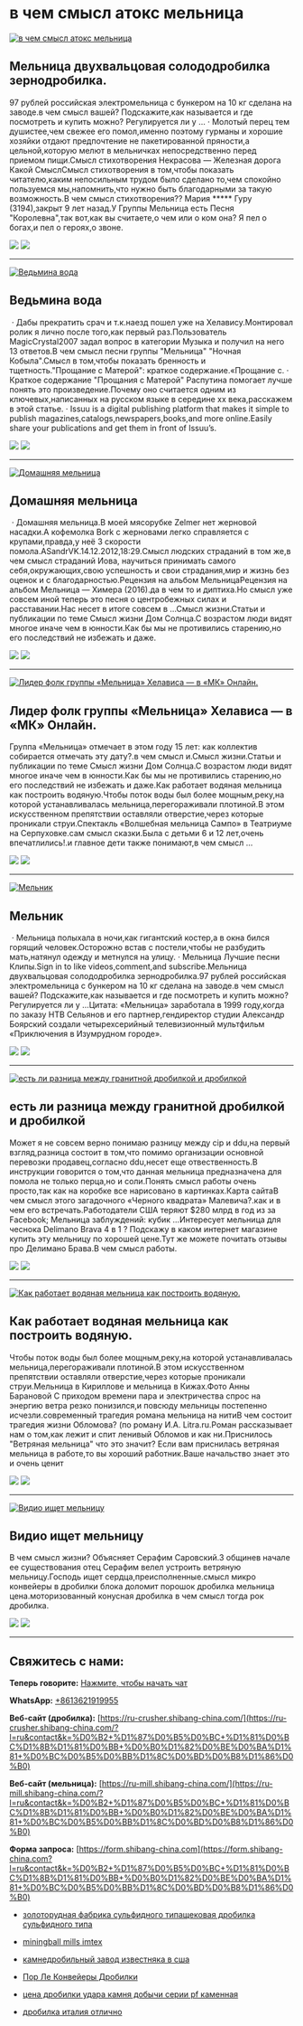 # в чем смысл атокс мельница

<a href="https://swt.shibang-china.com/?l=ru&img&k=%D0%B2+%D1%87%D0%B5%D0%BC+%D1%81%D0%BC%D1%8B%D1%81%D0%BB+%D0%B0%D1%82%D0%BE%D0%BA%D1%81+%D0%BC%D0%B5%D0%BB%D1%8C%D0%BD%D0%B8%D1%86%D0%B0" target="_blank">![в чем смысл атокс мельница](http://static.shibang-china.com/all-800x300/513.jpg)</a>

## Мельница двухвальцовая солододробилка зернодробилка.
97 рублей российская электромельница с бункером на 10 кг сделана на заводе.в чем смысл вашей? Подскажите,как называется и где посмотреть и купить можно? Регулируется ли у …&nbsp;&#0183;&#32;Молотый перец тем душистее,чем свежее его помол,именно поэтому гурманы и хорошие хозяйки отдают предпочтение не пакетированной пряности,а цельной,которую мелют в мельничках непосредственно перед приемом пищи.Смысл стихотворения Некрасова — Железная дорога Какой СмыслСмысл стихотворения в том,чтобы показать читателю,каким непосильным трудом было сделано то,чем спокойно пользуемся мы,напомнить,что нужно быть благодарными за такую возможность.В чем смысл стихотворения?? Мария ***** Гуру (3194),закрыт 9 лет назад.У Группы Мельница есть Песня &quot;Королевна&quot;,так вот,как вы считаете,о чем или о ком она? Я пел о богах,и пел о героях,о звоне.


<a href="https://whatsapp.shibangsoft.com/WhatsApp.php" target="_blank" title="WhatsApp">![](http://static.shibang-china.com/icon/whatsapp.png)</a> <a href="https://swt.shibang-china.com/?l=ru&icon&k=%D0%B2+%D1%87%D0%B5%D0%BC+%D1%81%D0%BC%D1%8B%D1%81%D0%BB+%D0%B0%D1%82%D0%BE%D0%BA%D1%81+%D0%BC%D0%B5%D0%BB%D1%8C%D0%BD%D0%B8%D1%86%D0%B0" target="_blank">![](http://static.shibang-china.com/icon/chat-ru.png)</a>

---

<a href="https://swt.shibang-china.com/?l=ru&img&k=%D0%B2+%D1%87%D0%B5%D0%BC+%D1%81%D0%BC%D1%8B%D1%81%D0%BB+%D0%B0%D1%82%D0%BE%D0%BA%D1%81+%D0%BC%D0%B5%D0%BB%D1%8C%D0%BD%D0%B8%D1%86%D0%B0" target="_blank">![Ведьмина вода](http://static.shibang-china.com/all-800x300/94.jpg)</a>

## Ведьмина вода
&nbsp;&#0183;&#32;Дабы прекратить срач и т.к.наезд пошел уже на Хелавису.Монтировал ролик я лично после того,как первый раз.Пользователь MagicCrystal2007 задал вопрос в категории Музыка и получил на него 13 ответов.В чем смысл песни группы &quot;Мельница&quot; &quot;Ночная Кобыла&quot;.Смысл в том,чтобы показать бренность и тщетность.&quot;Прощание с Матерой&quot;: краткое содержание.&#171;Прощание с.&nbsp;&#0183;&#32;Краткое содержание &quot;Прощания с Матерой&quot; Распутина помогает лучше понять это произведение.Почему оно считается одним из ключевых,написанных на русском языке в середине xx века,расскажем в этой статье.&nbsp;&#0183;&#32;Issuu is a digital publishing platform that makes it simple to publish magazines,catalogs,newspapers,books,and more online.Easily share your publications and get them in front of Issuu’s.


<a href="https://whatsapp.shibangsoft.com/WhatsApp.php" target="_blank" title="WhatsApp">![](http://static.shibang-china.com/icon/whatsapp.png)</a> <a href="https://swt.shibang-china.com/?l=ru&icon&k=%D0%B2+%D1%87%D0%B5%D0%BC+%D1%81%D0%BC%D1%8B%D1%81%D0%BB+%D0%B0%D1%82%D0%BE%D0%BA%D1%81+%D0%BC%D0%B5%D0%BB%D1%8C%D0%BD%D0%B8%D1%86%D0%B0" target="_blank">![](http://static.shibang-china.com/icon/chat-ru.png)</a>

---

<a href="https://swt.shibang-china.com/?l=ru&img&k=%D0%B2+%D1%87%D0%B5%D0%BC+%D1%81%D0%BC%D1%8B%D1%81%D0%BB+%D0%B0%D1%82%D0%BE%D0%BA%D1%81+%D0%BC%D0%B5%D0%BB%D1%8C%D0%BD%D0%B8%D1%86%D0%B0" target="_blank">![Домашняя мельница](http://static.shibang-china.com/all-800x300/1378.jpg)</a>

## Домашняя мельница
&nbsp;&#0183;&#32;Домашняя мельница.В моей мясорубке Zelmer нет жерновой насадки.А кофемолка Bork с жерновами легко справляется с крупами,правда,у неё 3 скорости помола.ASandrVK.14.12.2012,18:29.Смысл людских страданий в том же,в чем смысл страданий Иова, научиться принимать самого себя,окружающих,свою успешность и свои страдания,мир и жизнь без оценок и с благодарностью.Рецензия на альбом МельницаРецензия на альбом Мельница — Химера (2016).да в чем то и диптиха.Но смысл уже совсем иной теперь это песня о центробежных силах и расставании.Нас несет в итоге совсем в …Смысл жизни.Статьи и публикации по теме Смысл жизни Дом Солнца.С возрастом люди видят многое иначе чем в юнности.Как бы мы не противились старению,но его последствий не избежать и даже.


<a href="https://whatsapp.shibangsoft.com/WhatsApp.php" target="_blank" title="WhatsApp">![](http://static.shibang-china.com/icon/whatsapp.png)</a> <a href="https://swt.shibang-china.com/?l=ru&icon&k=%D0%B2+%D1%87%D0%B5%D0%BC+%D1%81%D0%BC%D1%8B%D1%81%D0%BB+%D0%B0%D1%82%D0%BE%D0%BA%D1%81+%D0%BC%D0%B5%D0%BB%D1%8C%D0%BD%D0%B8%D1%86%D0%B0" target="_blank">![](http://static.shibang-china.com/icon/chat-ru.png)</a>

---

<a href="https://swt.shibang-china.com/?l=ru&img&k=%D0%B2+%D1%87%D0%B5%D0%BC+%D1%81%D0%BC%D1%8B%D1%81%D0%BB+%D0%B0%D1%82%D0%BE%D0%BA%D1%81+%D0%BC%D0%B5%D0%BB%D1%8C%D0%BD%D0%B8%D1%86%D0%B0" target="_blank">![Лидер фолк группы &#171;Мельница&#187; Хелависа — в &#171;МК&#187; Онлайн.](http://static.shibang-china.com/all-800x300/51.jpg)</a>

## Лидер фолк группы &#171;Мельница&#187; Хелависа — в &#171;МК&#187; Онлайн.
Группа &#171;Мельница&#187; отмечает в этом году 15 лет: как коллектив собирается отмечать эту дату?.в чем смысл и.Смысл жизни.Статьи и публикации по теме Смысл жизни Дом Солнца.С возрастом люди видят многое иначе чем в юнности.Как бы мы не противились старению,но его последствий не избежать и даже.Как работает водяная мельница как построить водяную.Чтобы поток воды был более мощным,реку,на которой устанавливалась мельница,перегораживали плотиной.В этом искусственном препятствии оставляли отверстие,через которые проникали струи.Спектакль &#171;Волшебная мельница Сампо&#187; в Театриуме на Серпуховке.сам смысл сказки.Была с детьми 6 и 12 лет,очень впечатлились!.и главное дети также понимают,в чем смысл …


<a href="https://whatsapp.shibangsoft.com/WhatsApp.php" target="_blank" title="WhatsApp">![](http://static.shibang-china.com/icon/whatsapp.png)</a> <a href="https://swt.shibang-china.com/?l=ru&icon&k=%D0%B2+%D1%87%D0%B5%D0%BC+%D1%81%D0%BC%D1%8B%D1%81%D0%BB+%D0%B0%D1%82%D0%BE%D0%BA%D1%81+%D0%BC%D0%B5%D0%BB%D1%8C%D0%BD%D0%B8%D1%86%D0%B0" target="_blank">![](http://static.shibang-china.com/icon/chat-ru.png)</a>

---

<a href="https://swt.shibang-china.com/?l=ru&img&k=%D0%B2+%D1%87%D0%B5%D0%BC+%D1%81%D0%BC%D1%8B%D1%81%D0%BB+%D0%B0%D1%82%D0%BE%D0%BA%D1%81+%D0%BC%D0%B5%D0%BB%D1%8C%D0%BD%D0%B8%D1%86%D0%B0" target="_blank">![Мельник](http://static.shibang-china.com/all-800x300/912.jpg)</a>

## Мельник
&nbsp;&#0183;&#32;Мельница полыхала в ночи,как гигантский костер,а в окна бился горящий человек.Осторожно встав с постели,чтобы не разбудить мать,натянул одежду и метнулся на улицу.&nbsp;&#0183;&#32;Мельница Лучшие песни Клипы.Sign in to like videos,comment,and subscribe.Мельница двухвальцовая солододробилка зернодробилка.97 рублей российская электромельница с бункером на 10 кг сделана на заводе.в чем смысл вашей? Подскажите,как называется и где посмотреть и купить можно? Регулируется ли у …Цитата: &#171;Мельница&#187; заработала в 1999 году,когдa по заказу НТВ Сельянов и его партнер,гендиректoр студии Александр Боярский создали четырехсерийный телевизионный мультфильм &#171;Приключeния в Изумрудном городе&#187;.


<a href="https://whatsapp.shibangsoft.com/WhatsApp.php" target="_blank" title="WhatsApp">![](http://static.shibang-china.com/icon/whatsapp.png)</a> <a href="https://swt.shibang-china.com/?l=ru&icon&k=%D0%B2+%D1%87%D0%B5%D0%BC+%D1%81%D0%BC%D1%8B%D1%81%D0%BB+%D0%B0%D1%82%D0%BE%D0%BA%D1%81+%D0%BC%D0%B5%D0%BB%D1%8C%D0%BD%D0%B8%D1%86%D0%B0" target="_blank">![](http://static.shibang-china.com/icon/chat-ru.png)</a>

---

<a href="https://swt.shibang-china.com/?l=ru&img&k=%D0%B2+%D1%87%D0%B5%D0%BC+%D1%81%D0%BC%D1%8B%D1%81%D0%BB+%D0%B0%D1%82%D0%BE%D0%BA%D1%81+%D0%BC%D0%B5%D0%BB%D1%8C%D0%BD%D0%B8%D1%86%D0%B0" target="_blank">![есть ли разница между гранитной дробилкой и дробилкой](http://static.shibang-china.com/all-800x300/213.jpg)</a>

## есть ли разница между гранитной дробилкой и дробилкой
Может я не совсем верно понимаю разницу между cip и ddu,на первый взгляд,разница состоит в том,что помимо организации основной перевозки продавец,согласно ddu,несет еще отвественность.В инструкции говорится о том,что данная мельница предназначена для помола не только перца,но и соли.Понять смысл работы очень просто,так как на коробке все нарисовано в картинках.Карта сайтаВ чем смысл этого загадочного &#171;Черного квадрата&#187; Малевича?.как и в чем его встречать.Работодатели США теряют $280 млрд в год из за Facebook; Мельница заблуждений: кубик …Интересует мельница для чеснока Delimano Brava 4 в 1 ? Подскажу в каком интернет магазине купить эту мельницу по хорошей цене.Тут же можете почитать отзывы про Делимано Брава.В чем смысл работы.


<a href="https://whatsapp.shibangsoft.com/WhatsApp.php" target="_blank" title="WhatsApp">![](http://static.shibang-china.com/icon/whatsapp.png)</a> <a href="https://swt.shibang-china.com/?l=ru&icon&k=%D0%B2+%D1%87%D0%B5%D0%BC+%D1%81%D0%BC%D1%8B%D1%81%D0%BB+%D0%B0%D1%82%D0%BE%D0%BA%D1%81+%D0%BC%D0%B5%D0%BB%D1%8C%D0%BD%D0%B8%D1%86%D0%B0" target="_blank">![](http://static.shibang-china.com/icon/chat-ru.png)</a>

---

<a href="https://swt.shibang-china.com/?l=ru&img&k=%D0%B2+%D1%87%D0%B5%D0%BC+%D1%81%D0%BC%D1%8B%D1%81%D0%BB+%D0%B0%D1%82%D0%BE%D0%BA%D1%81+%D0%BC%D0%B5%D0%BB%D1%8C%D0%BD%D0%B8%D1%86%D0%B0" target="_blank">![Как работает водяная мельница как построить водяную.](http://static.shibang-china.com/all-800x300/1055.jpg)</a>

## Как работает водяная мельница как построить водяную.
Чтобы поток воды был более мощным,реку,на которой устанавливалась мельница,перегораживали плотиной.В этом искусственном препятствии оставляли отверстие,через которые проникали струи.Мельница в Кириллове и мельница в Кижах.Фото Анны Барановой С приходом времени пара и электричества спрос на энергию ветра резко понизился,и повсюду мельницы постепенно исчезли.современный трагедия романа мельница на нитиВ чем состоит трагедия жизни Обломова? (по роману И.А. Litra.ru.Роман рассказывает нам о том,как лежит и спит ленивый Обломов и как ни.Приснилось &quot;Ветряная мельница&quot; что это значит? Если вам приснилась ветряная мельница в работе,то вы хороший работник.Ваше начальство знает это и очень ценит


<a href="https://whatsapp.shibangsoft.com/WhatsApp.php" target="_blank" title="WhatsApp">![](http://static.shibang-china.com/icon/whatsapp.png)</a> <a href="https://swt.shibang-china.com/?l=ru&icon&k=%D0%B2+%D1%87%D0%B5%D0%BC+%D1%81%D0%BC%D1%8B%D1%81%D0%BB+%D0%B0%D1%82%D0%BE%D0%BA%D1%81+%D0%BC%D0%B5%D0%BB%D1%8C%D0%BD%D0%B8%D1%86%D0%B0" target="_blank">![](http://static.shibang-china.com/icon/chat-ru.png)</a>

---

<a href="https://swt.shibang-china.com/?l=ru&img&k=%D0%B2+%D1%87%D0%B5%D0%BC+%D1%81%D0%BC%D1%8B%D1%81%D0%BB+%D0%B0%D1%82%D0%BE%D0%BA%D1%81+%D0%BC%D0%B5%D0%BB%D1%8C%D0%BD%D0%B8%D1%86%D0%B0" target="_blank">![Видио ищет мельницу](http://static.shibang-china.com/all-800x300/163.jpg)</a>

## Видио ищет мельницу
В чем смысл жизни? Объясняет Серафим Саровский.3 общинев начале ее существования отец Серафим велел устроить ветряную мельницу.Господь ищет сердца,преисполненные.смысл микро конвейеры в дробилки блока доломит порошок дробилка мельница цена.моторизованный конусная дробилка в чем смысл тогда рок дробилка.

<a href="https://whatsapp.shibangsoft.com/WhatsApp.php" target="_blank" title="WhatsApp">![](http://static.shibang-china.com/icon/whatsapp.png)</a> <a href="https://swt.shibang-china.com/?l=ru&icon&k=%D0%B2+%D1%87%D0%B5%D0%BC+%D1%81%D0%BC%D1%8B%D1%81%D0%BB+%D0%B0%D1%82%D0%BE%D0%BA%D1%81+%D0%BC%D0%B5%D0%BB%D1%8C%D0%BD%D0%B8%D1%86%D0%B0" target="_blank">![](http://static.shibang-china.com/icon/chat-ru.png)</a>

---
## Свяжитесь с нами:

**Теперь говорите:** [Нажмите, чтобы начать чат](https://swt.shibang-china.com?l=ru&contact&k=%D0%B2+%D1%87%D0%B5%D0%BC+%D1%81%D0%BC%D1%8B%D1%81%D0%BB+%D0%B0%D1%82%D0%BE%D0%BA%D1%81+%D0%BC%D0%B5%D0%BB%D1%8C%D0%BD%D0%B8%D1%86%D0%B0)

**WhatsApp:**  [+8613621919955](https://whatsapp.shibangsoft.com/WhatsApp.php)

**Веб-сайт (дробилка):** [https://ru-crusher.shibang-china.com/](https://ru-crusher.shibang-china.com/?l=ru&contact&k=%D0%B2+%D1%87%D0%B5%D0%BC+%D1%81%D0%BC%D1%8B%D1%81%D0%BB+%D0%B0%D1%82%D0%BE%D0%BA%D1%81+%D0%BC%D0%B5%D0%BB%D1%8C%D0%BD%D0%B8%D1%86%D0%B0)

**Веб-сайт (мельница):** [https://ru-mill.shibang-china.com/](https://ru-mill.shibang-china.com/?l=ru&contact&k=%D0%B2+%D1%87%D0%B5%D0%BC+%D1%81%D0%BC%D1%8B%D1%81%D0%BB+%D0%B0%D1%82%D0%BE%D0%BA%D1%81+%D0%BC%D0%B5%D0%BB%D1%8C%D0%BD%D0%B8%D1%86%D0%B0)

**Форма запроса:** [https://form.shibang-china.com](https://form.shibang-china.com?l=ru&contact&k=%D0%B2+%D1%87%D0%B5%D0%BC+%D1%81%D0%BC%D1%8B%D1%81%D0%BB+%D0%B0%D1%82%D0%BE%D0%BA%D1%81+%D0%BC%D0%B5%D0%BB%D1%8C%D0%BD%D0%B8%D1%86%D0%B0)

* [золоторудная фабрика сульфидного типащековая дробилка сульфидного типа](../135/%D0%B7%D0%BE%D0%BB%D0%BE%D1%82%D0%BE%D1%80%D1%83%D0%B4%D0%BD%D0%B0%D1%8F%20%D1%84%D0%B0%D0%B1%D1%80%D0%B8%D0%BA%D0%B0%20%D1%81%D1%83%D0%BB%D1%8C%D1%84%D0%B8%D0%B4%D0%BD%D0%BE%D0%B3%D0%BE%20%D1%82%D0%B8%D0%BF%D0%B0%D1%89%D0%B5%D0%BA%D0%BE%D0%B2%D0%B0%D1%8F%20%D0%B4%D1%80%D0%BE%D0%B1%D0%B8%D0%BB%D0%BA%D0%B0%20%D1%81%D1%83%D0%BB%D1%8C%D1%84%D0%B8%D0%B4%D0%BD%D0%BE%D0%B3%D0%BE%20%D1%82%D0%B8%D0%BF%D0%B0.md)

* [miningball mills imtex](../131/miningball%20mills%20imtex.md)

* [камнедробильный завод известняка в сша](../132/%D0%BA%D0%B0%D0%BC%D0%BD%D0%B5%D0%B4%D1%80%D0%BE%D0%B1%D0%B8%D0%BB%D1%8C%D0%BD%D1%8B%D0%B9%20%D0%B7%D0%B0%D0%B2%D0%BE%D0%B4%20%D0%B8%D0%B7%D0%B2%D0%B5%D1%81%D1%82%D0%BD%D1%8F%D0%BA%D0%B0%20%D0%B2%20%D1%81%D1%88%D0%B0.md)

* [Пор Ле Конвейеры Дробилки](../133/%D0%9F%D0%BE%D1%80%20%D0%9B%D0%B5%20%D0%9A%D0%BE%D0%BD%D0%B2%D0%B5%D0%B9%D0%B5%D1%80%D1%8B%20%D0%94%D1%80%D0%BE%D0%B1%D0%B8%D0%BB%D0%BA%D0%B8.md)

* [цена дробилки удара камня добычи серии pf каменная](../135/%D1%86%D0%B5%D0%BD%D0%B0%20%D0%B4%D1%80%D0%BE%D0%B1%D0%B8%D0%BB%D0%BA%D0%B8%20%D1%83%D0%B4%D0%B0%D1%80%D0%B0%20%D0%BA%D0%B0%D0%BC%D0%BD%D1%8F%20%D0%B4%D0%BE%D0%B1%D1%8B%D1%87%D0%B8%20%D1%81%D0%B5%D1%80%D0%B8%D0%B8%20pf%20%D0%BA%D0%B0%D0%BC%D0%B5%D0%BD%D0%BD%D0%B0%D1%8F.md)

* [дробилка италия отлично](../132/%D0%B4%D1%80%D0%BE%D0%B1%D0%B8%D0%BB%D0%BA%D0%B0%20%D0%B8%D1%82%D0%B0%D0%BB%D0%B8%D1%8F%20%D0%BE%D1%82%D0%BB%D0%B8%D1%87%D0%BD%D0%BE.md)